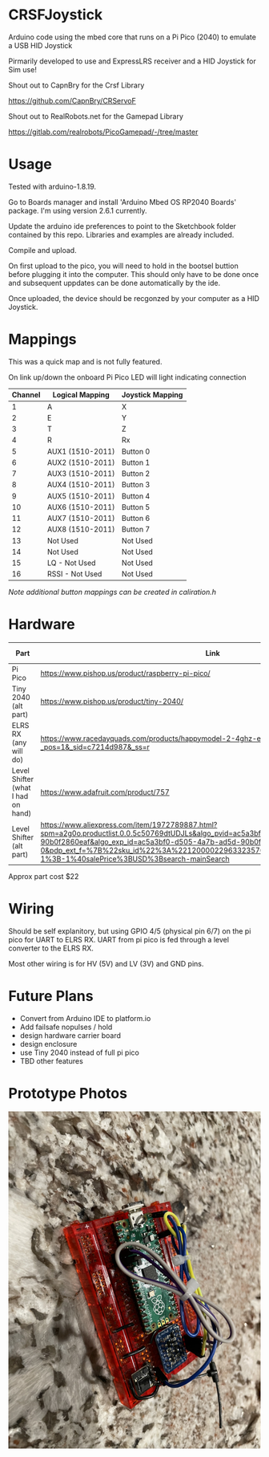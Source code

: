 # CRSFJoystick
Arduino code using the mbed core that runs on a Pi Pico (2040) to emulate a USB HID Joystick

Pirmarily developed to use and ExpressLRS receiver and a HID Joystick for Sim use!

Shout out to CapnBry for the Crsf Library

https://github.com/CapnBry/CRServoF

Shout out to RealRobots.net for the Gamepad Library

https://gitlab.com/realrobots/PicoGamepad/-/tree/master

# Usage
Tested with arduino-1.8.19.

Go to Boards manager and install 'Arduino Mbed OS RP2040 Boards' package.  I'm using version 2.6.1 currently.

Update the arduino ide preferences to point to the Sketchbook folder contained by this repo.  Libraries and examples are already included.

Compile and upload. 

On first upload to the pico, you will need to hold in the bootsel buttion before plugging it into the computer.  This should only have to be done once and subsequent uppdates can be done automatically by the ide.

Once uploaded, the device should be recgonzed by your computer as a HID Joystick.

# Mappings
This was a quick map and is not fully featured.

On link up/down the onboard Pi Pico LED will light indicating connection

| Channel     | Logical Mapping  | Joystick Mapping |
| ----------- | ---------------- | ---------------- |
| 1           | A                | X                |
| 2           | E                | Y                |
| 3           | T                | Z                |
| 4           | R                | Rx               |
| 5           | AUX1 (1510-2011) | Button 0         |
| 6           | AUX2 (1510-2011) | Button 1         |
| 7           | AUX3 (1510-2011) | Button 2         |
| 8           | AUX4 (1510-2011) | Button 3         |
| 9           | AUX5 (1510-2011) | Button 4         |
| 10          | AUX6 (1510-2011) | Button 5         |
| 11          | AUX7 (1510-2011) | Button 6         |
| 12          | AUX8 (1510-2011) | Button 7         |
| 13          | Not Used         | Not Used         |
| 14          | Not Used         | Not Used         |
| 15          | LQ - Not Used    | Not Used         |
| 16          | RSSI - Not Used  | Not Used         |

*Note additional button mappings can be created in caliration.h*

# Hardware

| Part  | Link | Approx Cost |
| ----- | ---- | ------------|
| Pi Pico | https://www.pishop.us/product/raspberry-pi-pico/ | $4 |
| Tiny 2040 (alt part) | https://www.pishop.us/product/tiny-2040/ | $10 |
| ELRS RX (any will do) |  https://www.racedayquads.com/products/happymodel-2-4ghz-ep1-rx-express-lrs-receiver?_pos=1&_sid=c7214d987&_ss=r | $13.50 |
| Level Shifter (what I had on hand) | https://www.adafruit.com/product/757 | $4 |
| Level Shifter (alt part) | https://www.aliexpress.com/item/1972789887.html?spm=a2g0o.productlist.0.0.5c50769dtUDJLs&algo_pvid=ac5a3bf0-d505-4a7b-ad5d-90b0f2860eaf&algo_exp_id=ac5a3bf0-d505-4a7b-ad5d-90b0f2860eaf-0&pdp_ext_f=%7B%22sku_id%22%3A%2212000022963323570%22%7D&pdp_pi=-1%3B1.5%3B-1%3B-1%40salePrice%3BUSD%3Bsearch-mainSearch| 10 for $3 |

Approx part cost $22

# Wiring

Should be self explanitory, but using GPIO 4/5 (physical pin 6/7) on the pi pico for UART to ELRS RX.  UART from pi pico is fed through a level converter to the ELRS RX.

Most other wiring is for HV (5V) and LV (3V) and GND pins.

# Future Plans

- Convert from Arduino IDE to platform.io
- Add failsafe nopulses / hold
- design hardware carrier board
- design enclosure
- use Tiny 2040 instead of full pi pico
- TBD other features


# Prototype Photos

![proto pic](./photos/proto_breadboard2.jpg)
